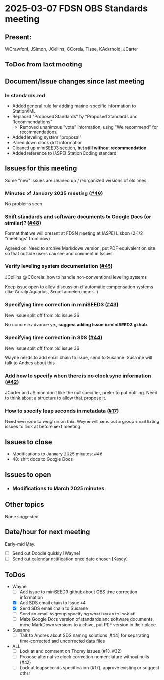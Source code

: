# 2025-03-07 FDSN OBS Standards meeting

## Present: 
WCrawford, JSimon, JCollins, CCorela, TIsse, KAderhold, JCarter

##  ToDos from last meeting

## Document/Issue changes since last meeting

### In standards.md

- Added general rule for adding marine-specific information to StationXML
- Replaced "Proposed Standards" by "Proposed Standards and Recommendations"
    - Removed unanimous "vote" information, using "We recommend" for recommendations.
- Added leveling system "proposal"
- Pared down clock drift information
- Cleaned up miniSEED3 section, **but still without recommendation**
- Added reference to IASPEI Station Coding standard

## Issues for this meeting
Some "new" issues are cleaned up / reorganized versions of old ones

### Minutes of January 2025 meeting ([#46](https://github.com/FDSN/OBS-standards/issues/46))
No problems seen

### Shift standards and software documents to Google Docs (or similar)? ([#48](https://github.com/FDSN/OBS-standards/issues/48))
Format that we will present at FDSN meeting at IASPEI Lisbon (2-1/2 "meetings" from now)

Agreed on.  Need to archive Markdown version, put PDF equivalent on site so that outside users can see and comment in Issues.

### Verify leveling system documentation ([#45](https://github.com/FDSN/OBS-standards/issues/45))

JCollins @ CCorela: how to handle non-conventional leveling systems

Keep issue open to allow discussion of automatic compensation systems (like Guralp Aquarius, Sercel accelerometer...)

### Specifying time correction in miniSEED3 ([#43](https://github.com/FDSN/OBS-standards/issues/43))

New issue split off from old issue 36

No concrete advance yet, **suggest adding Issue to miniSEED3 github**.

### Specifying time correction in SDS ([#44](https://github.com/FDSN/OBS-standards/issues/44))
New issue split off from old issue 36

Wayne needs to add email chain to Issue, send to Susanne.  Susanne will talk to Andres about this.

### Add how to specify when there is no clock sync information ([#42](https://github.com/FDSN/OBS-standards/issues/42))

JCarter and JSimon don't like the null specifier, prefer to put nothing.  Need to think about a structure to allow that, propose it.

### How to specify leap seconds in metadata ([#17](https://github.com/FDSN/OBS-standards/issues/17))

Need everyone to weigh in on this. Wayne will send out a group email listing issues to look at before next meeting.

## Issues to close

- Modifications to January 2025 minutes: #46
- 48: shift docs to Google Docs

## Issues to open

- ### Modifications to March 2025 minutes

## Other topics

None suggested

## Date/hour for next meeting

Early-mid May.

- [ ] Send out Doodle quickly [Wayne]
- [ ] Send out calendar notification once date chosen [Kasey]

## ToDos

- Wayne
    - [ ] Add issue to miniSEED3 github about OBS time correction information
    - [X] Add SDS email chain to Issue 44
    - [X] Send SDS email chain to Susanne
    - [ ] Send an email to group specifying what issues to look at!
    - [ ] Make Google Docs version of standards and software documents, move MarkDown versions to archive, put PDF version in their place.
- Susanne
    - [ ] Talk to Andres about SDS naming solutions [#44] for separating time-corrected and uncorrected data files
- ALL
    - [ ] Look at and comment on Thorny Issues (#10, #32)
    - [ ] Propose alternative clock correction nomenclature without nulls (#42)
    - [ ] Look at leapseconds specification (#17), approve existing or suggest other

